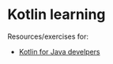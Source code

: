 Kotlin learning 
===============

Resources/exercises for:

* [Kotlin for Java develpers](https://www.udemy.com/kotlin-for-java-developers/)
